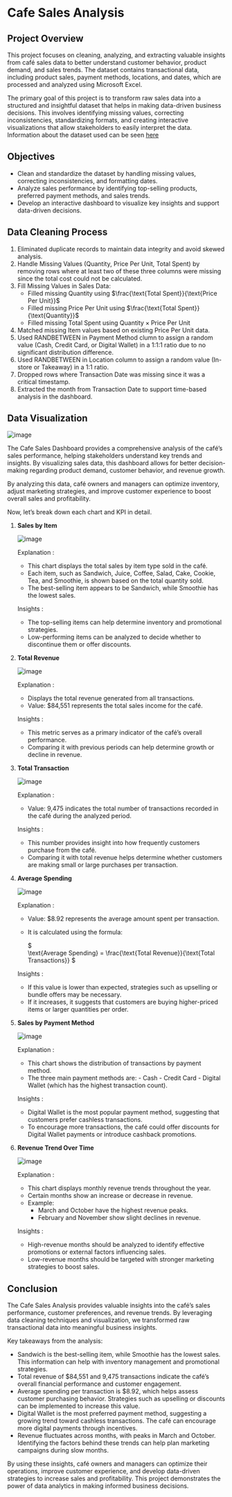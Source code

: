# **Cafe Sales Analysis**

## **Project Overview**

This project focuses on cleaning, analyzing, and extracting valuable insights from café sales data to better understand customer behavior, product demand, and sales trends. The dataset contains transactional data, including product sales, payment methods, locations, and dates, which are processed and analyzed using Microsoft Excel.

The primary goal of this project is to transform raw sales data into a structured and insightful dataset that helps in making data-driven business decisions. This involves identifying missing values, correcting inconsistencies, standardizing formats, and creating interactive visualizations that allow stakeholders to easily interpret the data. Information about the dataset used can be seen [here](https://www.kaggle.com/datasets/ahmedmohamed2003/cafe-sales-dirty-data-for-cleaning-training)

## **Objectives**

- Clean and standardize the dataset by handling missing values, correcting inconsistencies, and formatting dates.
- Analyze sales performance by identifying top-selling products, preferred payment methods, and sales trends.
- Develop an interactive dashboard to visualize key insights and support data-driven decisions.

## **Data Cleaning Process**

1. Eliminated duplicate records to maintain data integrity and avoid skewed analysis.
2. Handle Missing Values (Quantity, Price Per Unit, Total Spent) by removing rows where at least two of these three columns were missing since the total cost could not be calculated.
3. Fill Missing Values in Sales Data:
    - Filled missing Quantity using $\frac{\text{Total Spent}}{\text{Price Per Unit}}$
    - Filled missing Price Per Unit using $\frac{\text{Total Spent}}{\text{Quantity}}$
    - Filled missing Total Spent using $\text{Quantity} \times \text{Price Per Unit}$
4. Matched missing Item values based on existing Price Per Unit data.
5. Used RANDBETWEEN in Payment Method clumn to assign a random value (Cash, Credit Card, or Digital Wallet) in a 1:1:1 ratio due to no significant distribution difference.
6. Used RANDBETWEEN in Location column to assign a random value (In-store or Takeaway) in a 1:1 ratio.
7. Dropped rows where Transaction Date was missing since it was a critical timestamp.
8. Extracted the month from Transaction Date to support time-based analysis in the dashboard.

## **Data Visualization**

![image](https://github.com/user-attachments/assets/c45a4054-3046-4741-86d6-7aaf7387e0c1)

The Cafe Sales Dashboard provides a comprehensive analysis of the café’s sales performance, helping stakeholders understand key trends and insights. By visualizing sales data, this dashboard allows for better decision-making regarding product demand, customer behavior, and revenue growth.

By analyzing this data, café owners and managers can optimize inventory, adjust marketing strategies, and improve customer experience to boost overall sales and profitability.

Now, let’s break down each chart and KPI in detail.

1. **Sales by Item**

   ![image](https://github.com/user-attachments/assets/7c72378b-6b12-4abc-92c3-ac97998e9a28)

   Explanation :
   - This chart displays the total sales by item type sold in the café.
   - Each item, such as Sandwich, Juice, Coffee, Salad, Cake, Cookie, Tea, and Smoothie, is shown based on the total quantity sold.
   - The best-selling item appears to be Sandwich, while Smoothie has the lowest sales.
   
   Insights :
   - The top-selling items can help determine inventory and promotional strategies.
   - Low-performing items can be analyzed to decide whether to discontinue them or offer discounts.
   
2. **Total Revenue**

   ![image](https://github.com/user-attachments/assets/e46027ef-633b-4b51-bebd-c9d629214acf)

   Explanation :
   - Displays the total revenue generated from all transactions.
   - Value: $84,551 represents the total sales income for the café.
   
   Insights :
   - This metric serves as a primary indicator of the café’s overall performance.
   - Comparing it with previous periods can help determine growth or decline in revenue.
   
3. **Total Transaction**

   ![image](https://github.com/user-attachments/assets/5e4b3d8b-52ca-4a42-8f62-98d3645b0f2e)

   Explanation :
   - Value: 9,475 indicates the total number of transactions recorded in the café during the analyzed period.
   
   Insights :
   - This number provides insight into how frequently customers purchase from the café.
   - Comparing it with total revenue helps determine whether customers are making small or large purchases per transaction.
   
4. **Average Spending**

   ![image](https://github.com/user-attachments/assets/7a1f50ab-e2b2-4e21-81fe-6c7970b64c14)

   Explanation :
   - Value: $8.92 represents the average amount spent per transaction.
   - It is calculated using the formula:

      $\
      \text{Average Spending} = \frac{\text{Total Revenue}}{\text{Total Transactions}}
      \$
   
   Insights :
   - If this value is lower than expected, strategies such as upselling or bundle offers may be necessary.
   - If it increases, it suggests that customers are buying higher-priced items or larger quantities per order.
   
5. **Sales by Payment Method**

   ![image](https://github.com/user-attachments/assets/25c203a0-2cc6-409d-b79d-1fb59797afd1)

   Explanation :
   - This chart shows the distribution of transactions by payment method.
   - The three main payment methods are:
         - Cash
         - Credit Card
         - Digital Wallet (which has the highest transaction count).
   
   Insights :
   - Digital Wallet is the most popular payment method, suggesting that customers prefer cashless transactions.
   - To encourage more transactions, the café could offer discounts for Digital Wallet payments or introduce cashback promotions.
   
6. **Revenue Trend Over Time**

   ![image](https://github.com/user-attachments/assets/f9b473dd-2821-4a8e-a293-c7e4381501e6)

   Explanation :
   - This chart displays monthly revenue trends throughout the year.
   - Certain months show an increase or decrease in revenue.
   - Example:
       - March and October have the highest revenue peaks.
       - February and November show slight declines in revenue.
   
   Insights :
   - High-revenue months should be analyzed to identify effective promotions or external factors influencing sales.
   - Low-revenue months should be targeted with stronger marketing strategies to boost sales.

## **Conclusion**

The Cafe Sales Analysis provides valuable insights into the café’s sales performance, customer preferences, and revenue trends. By leveraging data cleaning techniques and visualization, we transformed raw transactional data into meaningful business insights.

Key takeaways from the analysis:

- Sandwich is the best-selling item, while Smoothie has the lowest sales. This information can help with inventory management and promotional strategies.
- Total revenue of $84,551 and 9,475 transactions indicate the café’s overall financial performance and customer engagement.
- Average spending per transaction is $8.92, which helps assess customer purchasing behavior. Strategies such as upselling or discounts can be implemented to increase this value.
- Digital Wallet is the most preferred payment method, suggesting a growing trend toward cashless transactions. The café can encourage more digital payments through incentives.
- Revenue fluctuates across months, with peaks in March and October. Identifying the factors behind these trends can help plan marketing campaigns during slow months.

By using these insights, café owners and managers can optimize their operations, improve customer experience, and develop data-driven strategies to increase sales and profitability. This project demonstrates the power of data analytics in making informed business decisions.
